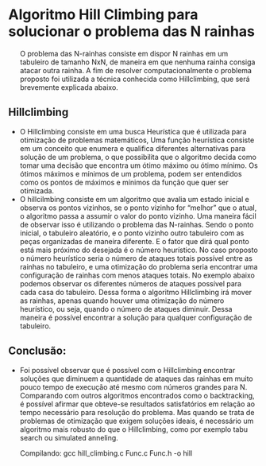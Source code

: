 # Algoritmo Hill Climbing para solucionar o problema das N rainhas
<ul>
	O problema das N-rainhas consiste em dispor N rainhas em um tabuleiro de tamanho NxN, de maneira em que nenhuma rainha consiga atacar outra rainha. A fim de resolver computacionalmente o problema proposto foi utilizada a técnica conhecida como Hillclimbing, que será brevemente explicada abaixo.
</ul>

## Hillclimbing
<ul>
  <li>	O Hillclimbing consiste em uma busca Heurística que é utilizada para otimização de problemas matemáticos, Uma função heurística consiste em um conceito que enumera e qualifica diferentes alternativas para solução de um problema, o que possibilita que o algoritmo decida como tomar uma decisão que encontra um ótimo máximo ou ótimo mínimo. Os ótimos máximos e mínimos de um problema, podem ser entendidos como os pontos de máximos e mínimos da função que quer ser otimizada.</li>
  <li>	O hillcilmbing consiste em um algoritmo que avalia um estado inicial e observa os pontos vizinhos, se o ponto vizinho for “melhor” que o atual, o algoritmo passa a assumir o valor do ponto vizinho. Uma maneira fácil de observar isso é utilizando o problema das N-rainhas. Sendo o ponto inicial, o tabuleiro aleatório, e o ponto vizinho outro tabuleiro com as peças organizadas de maneira diferente. E o fator que dirá qual ponto está mais próximo do desejada é o número heurístico. No caso proposto o número heurístico seria o número de ataques totais possível entre as rainhas no tabuleiro, e uma otimização do problema seria encontrar uma configuração de rainhas com menos ataques totais. No exemplo abaixo podemos observar os diferentes números de ataques possível para cada casa do tabuleiro. 
  Dessa forma o algoritmo Hillclimbing irá mover as rainhas, apenas quando houver uma otimização do número heurístico, ou seja, quando o número de ataques diminuir. Dessa maneira é possível encontrar a solução para qualquer configuração de tabuleiro.</li>
</ul>

## Conclusão:
  <ul>
  <li> Foi possível observar que é possível com o Hillclimbing encontrar soluções que diminuem a quantidade de ataques das rainhas em muito pouco tempo de execução até mesmo com números grandes para N. Comparando com outros algoritmos encontrados como o backtracking, é possível afirmar que obteve-se resultados satisfatórios em relação ao tempo necessário para resolução do problema. 
	Mas quando se trata de problemas de otimização que exigem soluções ideais, é necessário um algoritmo mais robusto do que o Hillclimbing, como por exemplo tabu search ou simulated anneling.  </li>
</ul>

<ul> Compilando: gcc hill_climbing.c Func.c Func.h -o hill </ul>

